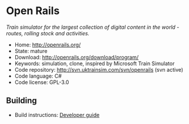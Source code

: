 # Open Rails

_Train simulator for the largest collection of digital content in the world - routes, rolling stock and activities._

- Home: http://openrails.org/
- State: mature
- Download: http://openrails.org/download/program/
- Keywords: simulation, clone, inspired by Microsoft Train Simulator
- Code repository: http://svn.uktrainsim.com/svn/openrails (svn active)
- Code language: C#
- Code license: GPL-3.0

## Building

- Build instructions: [Developer guide](http://openrails.org/contribute/developing-code/)
